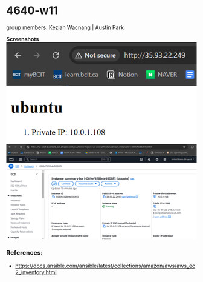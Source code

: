 # 4640-w11
group members: Keziah Wacnang | Austin Park

**Screenshots**
![alt text](image-web.png)
![alt text](image-aws.png)

### References:
* https://docs.ansible.com/ansible/latest/collections/amazon/aws/aws_ec2_inventory.html
